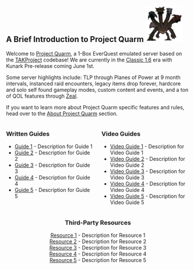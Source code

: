 ## A Brief Introduction to Project Quarm ![Quarm](/img/Quarm.png)

Welcome to [Project Quarm](https://projectquarm.com/), a 1-Box EverQuest emulated server based on the [TAKProject](https://www.takproject.net/) codebase! We are currently in the [Classic 1.6](#classic-1x-october-1st-2023) era with Kunark Pre-release coming June 1st.

Some server highlights include: TLP through Planes of Power at 9 month intervals, instanced raid encounters, legacy items drop forever, hardcore and solo self found gameplay modes, custom content and events, and a ton of QOL features through [Zeal](https://github.com/iamclint/Zeal).

If you want to learn more about Project Quarm specific features and rules, head over to the [About Project Quarm](#about-project-quarm) section.

<div style="display: flex;">
    <div style="flex: 1; margin-right: 10px;">
        <h3>Written Guides</h3>
        <ul>
            <li><a href="#">Guide 1</a> - Description for Guide 1</li>
            <li><a href="#">Guide 2</a> - Description for Guide 2</li>
            <li><a href="#">Guide 3</a> - Description for Guide 3</li>
            <li><a href="#">Guide 4</a> - Description for Guide 4</li>
            <li><a href="#">Guide 5</a> - Description for Guide 5</li>
        </ul>
    </div>
    <div style="flex: 1; margin-left: 10px;">
        <h3>Video Guides</h3>
        <ul>
            <li><a href="#">Video Guide 1</a> - Description for Video Guide 1</li>
            <li><a href="#">Video Guide 2</a> - Description for Video Guide 2</li>
            <li><a href="#">Video Guide 3</a> - Description for Video Guide 3</li>
            <li><a href="#">Video Guide 4</a> - Description for Video Guide 4</li>
            <li><a href="#">Video Guide 5</a> - Description for Video Guide 5</li>
        </ul>
    </div>
</div>

<div style="text-align: center;">
    <h3>Third-Party Resources</h3>
    <ul style="list-style: none; padding-left: 0;">
        <li style="text-align: center;"><a href="#">Resource 1</a> - Description for Resource 1</li>
        <li style="text-align: center;"><a href="#">Resource 2</a> - Description for Resource 2</li>
        <li style="text-align: center;"><a href="#">Resource 3</a> - Description for Resource 3</li>
        <li style="text-align: center;"><a href="#">Resource 4</a> - Description for Resource 4</li>
        <li style="text-align: center;"><a href="#">Resource 5</a> - Description for Resource 5</li>
    </ul>
</div>
